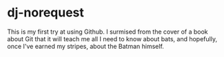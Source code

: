 # dj-norequest

This is my first try at using Github.  I surmised from the cover of  a book about Git that it will teach me all I need to know about bats, and hopefully, once I've earned my stripes, about the Batman himself. 

